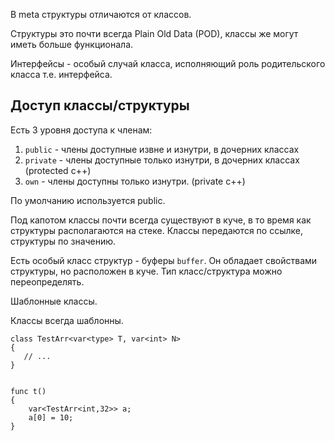В meta структуры отличаются от классов.

Структуры это почти всегда Plain Old Data (POD), классы же могут иметь больше функционала.

Интерфейсы - особый случай класса, исполняющий роль родительского класса т.е. интерфейса.

## Доступ классы/структуры

Есть 3 уровня доступа к членам:

1. `public` - члены доступные извне и изнутри, в дочерних классах
2. `private` - члены доступные только изнутри, в дочерних классах (protected c++)
3. `own` - члены доступны только изнутри. (private c++)

По умолчанию используется public.

Под капотом классы почти всегда существуют в куче, в то время как структуры располагаются на стеке. Классы передаются по ссылке, структуры по значению.

Есть особый класс структур - буферы `buffer`. Он обладает свойствами структуры, но расположен в куче. Тип класс/структура можно переопределять.

Шаблонные классы.

Классы всегда шаблонны.

```
class TestArr<var<type> T, var<int> N>
{
   // ...
}


func t()
{
    var<TestArr<int,32>> a;
    a[0] = 10;
}
```